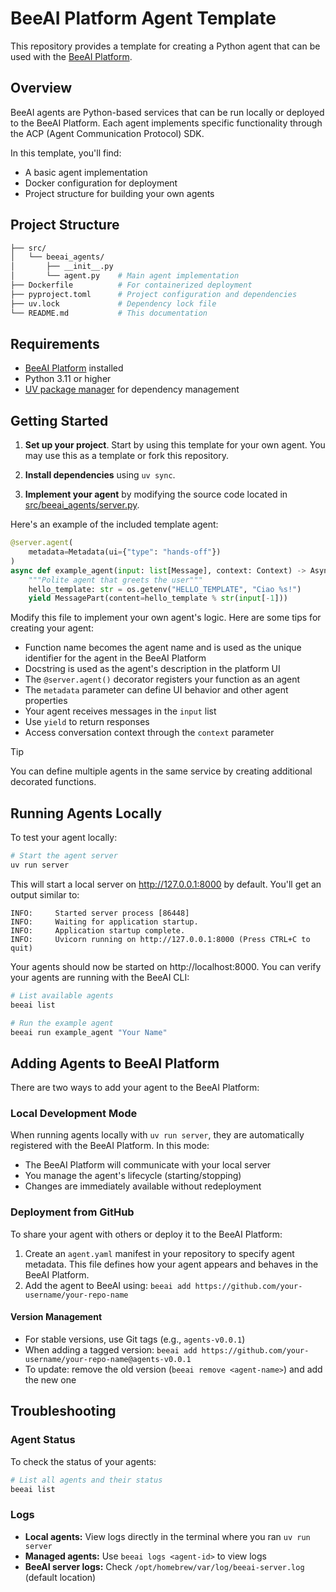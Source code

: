 # BeeAI Platform Agent Template

This repository provides a template for creating a Python agent that can be used with the [BeeAI Platform](https://docs.beeai.dev).

## Overview

BeeAI agents are Python-based services that can be run locally or deployed to the BeeAI Platform. Each agent implements specific functionality through the ACP (Agent Communication Protocol) SDK.

In this template, you'll find:
- A basic agent implementation
- Docker configuration for deployment
- Project structure for building your own agents

## Project Structure

```sh
├── src/
│   └── beeai_agents/
│       ├── __init__.py
│       └── agent.py    # Main agent implementation
├── Dockerfile          # For containerized deployment
├── pyproject.toml      # Project configuration and dependencies
├── uv.lock             # Dependency lock file
└── README.md           # This documentation
```

## Requirements

- [BeeAI Platform](https://docs.beeai.dev/introduction/quickstart) installed
- Python 3.11 or higher
- [UV package manager](https://docs.astral.sh/uv/) for dependency management

## Getting Started

1. **Set up your project**. Start by using this template for your own agent. You may use this as a template or fork this repository.

2. **Install dependencies** using `uv sync`.

3. **Implement your agent** by modifying the source code located in [src/beeai_agents/server.py](src/beeai_agents/agent.py).

Here's an example of the included template agent:

```py
@server.agent(
    metadata=Metadata(ui={"type": "hands-off"})
)
async def example_agent(input: list[Message], context: Context) -> AsyncGenerator[RunYield, RunYieldResume]:
    """Polite agent that greets the user"""
    hello_template: str = os.getenv("HELLO_TEMPLATE", "Ciao %s!")
    yield MessagePart(content=hello_template % str(input[-1]))
```

Modify this file to implement your own agent's logic. Here are some tips for creating your agent:
- Function name becomes the agent name and is used as the unique identifier for the agent in the BeeAI Platform
- Docstring is used as the agent's description in the platform UI
- The `@server.agent()` decorator registers your function as an agent
- The `metadata` parameter can define UI behavior and other agent properties
- Your agent receives messages in the `input` list
- Use `yield` to return responses
- Access conversation context through the `context` parameter

> [!TIP]
> You can define multiple agents in the same service by creating additional decorated functions.

## Running Agents Locally

To test your agent locally:

```sh
# Start the agent server
uv run server
```

This will start a local server on http://127.0.0.1:8000 by default. You'll get an output similar to:

```
INFO:     Started server process [86448]
INFO:     Waiting for application startup.
INFO:     Application startup complete.
INFO:     Uvicorn running on http://127.0.0.1:8000 (Press CTRL+C to quit)
```

Your agents should now be started on http://localhost:8000. You can verify your agents are running with the BeeAI CLI:

```sh
# List available agents
beeai list

# Run the example agent
beeai run example_agent "Your Name"
```

## Adding Agents to BeeAI Platform

There are two ways to add your agent to the BeeAI Platform:

### Local Development Mode

When running agents locally with `uv run server`, they are automatically registered with the BeeAI Platform. In this mode:
- The BeeAI Platform will communicate with your local server
- You manage the agent's lifecycle (starting/stopping)
- Changes are immediately available without redeployment

### Deployment from GitHub

To share your agent with others or deploy it to the BeeAI Platform:
1. Create an `agent.yaml` manifest in your repository to specify agent metadata. This file defines how your agent appears and behaves in the BeeAI Platform.
2. Add the agent to BeeAI using: `beeai add https://github.com/your-username/your-repo-name`

#### Version Management

- For stable versions, use Git tags (e.g., `agents-v0.0.1`)
- When adding a tagged version: `beeai add https://github.com/your-username/your-repo-name@agents-v0.0.1`
- To update: remove the old version (`beeai remove <agent-name>`) and add the new one

## Troubleshooting

### Agent Status

To check the status of your agents:

```sh
# List all agents and their status
beeai list
```

### Logs

- **Local agents:** View logs directly in the terminal where you ran `uv run server`
- **Managed agents:** Use `beeai logs <agent-id>` to view logs
- **BeeAI server logs:** Check `/opt/homebrew/var/log/beeai-server.log` (default location)

